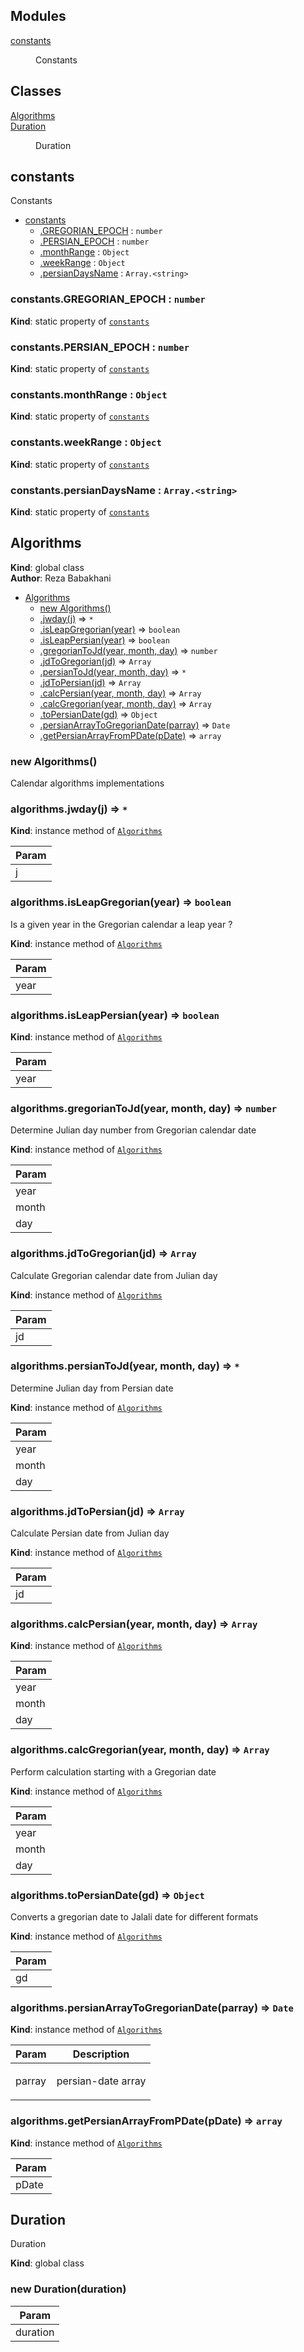 ## Modules

<dl>
<dt><a href="#module_constants">constants</a></dt>
<dd><p>Constants</p>
</dd>
</dl>

## Classes

<dl>
<dt><a href="#Algorithms">Algorithms</a></dt>
<dd></dd>
<dt><a href="#Duration">Duration</a></dt>
<dd><p>Duration</p>
</dd>
</dl>

<a name="module_constants"></a>

## constants
Constants


* [constants](#module_constants)
    * [.GREGORIAN_EPOCH](#module_constants.GREGORIAN_EPOCH) : <code>number</code>
    * [.PERSIAN_EPOCH](#module_constants.PERSIAN_EPOCH) : <code>number</code>
    * [.monthRange](#module_constants.monthRange) : <code>Object</code>
    * [.weekRange](#module_constants.weekRange) : <code>Object</code>
    * [.persianDaysName](#module_constants.persianDaysName) : <code>Array.&lt;string&gt;</code>

<a name="module_constants.GREGORIAN_EPOCH"></a>

### constants.GREGORIAN_EPOCH : <code>number</code>
**Kind**: static property of <code>[constants](#module_constants)</code>  
<a name="module_constants.PERSIAN_EPOCH"></a>

### constants.PERSIAN_EPOCH : <code>number</code>
**Kind**: static property of <code>[constants](#module_constants)</code>  
<a name="module_constants.monthRange"></a>

### constants.monthRange : <code>Object</code>
**Kind**: static property of <code>[constants](#module_constants)</code>  
<a name="module_constants.weekRange"></a>

### constants.weekRange : <code>Object</code>
**Kind**: static property of <code>[constants](#module_constants)</code>  
<a name="module_constants.persianDaysName"></a>

### constants.persianDaysName : <code>Array.&lt;string&gt;</code>
**Kind**: static property of <code>[constants](#module_constants)</code>  
<a name="Algorithms"></a>

## Algorithms
**Kind**: global class  
**Author**: Reza Babakhani  

* [Algorithms](#Algorithms)
    * [new Algorithms()](#new_Algorithms_new)
    * [.jwday(j)](#Algorithms+jwday) ⇒ <code>\*</code>
    * [.isLeapGregorian(year)](#Algorithms+isLeapGregorian) ⇒ <code>boolean</code>
    * [.isLeapPersian(year)](#Algorithms+isLeapPersian) ⇒ <code>boolean</code>
    * [.gregorianToJd(year, month, day)](#Algorithms+gregorianToJd) ⇒ <code>number</code>
    * [.jdToGregorian(jd)](#Algorithms+jdToGregorian) ⇒ <code>Array</code>
    * [.persianToJd(year, month, day)](#Algorithms+persianToJd) ⇒ <code>\*</code>
    * [.jdToPersian(jd)](#Algorithms+jdToPersian) ⇒ <code>Array</code>
    * [.calcPersian(year, month, day)](#Algorithms+calcPersian) ⇒ <code>Array</code>
    * [.calcGregorian(year, month, day)](#Algorithms+calcGregorian) ⇒ <code>Array</code>
    * [.toPersianDate(gd)](#Algorithms+toPersianDate) ⇒ <code>Object</code>
    * [.persianArrayToGregorianDate(parray)](#Algorithms+persianArrayToGregorianDate) ⇒ <code>Date</code>
    * [.getPersianArrayFromPDate(pDate)](#Algorithms+getPersianArrayFromPDate) ⇒ <code>array</code>

<a name="new_Algorithms_new"></a>

### new Algorithms()
Calendar algorithms implementations

<a name="Algorithms+jwday"></a>

### algorithms.jwday(j) ⇒ <code>\*</code>
**Kind**: instance method of <code>[Algorithms](#Algorithms)</code>  
<table>
  <thead>
    <tr>
      <th>Param</th>
    </tr>
  </thead>
  <tbody>
<tr>
    <td>j</td>
    </tr>  </tbody>
</table>

<a name="Algorithms+isLeapGregorian"></a>

### algorithms.isLeapGregorian(year) ⇒ <code>boolean</code>
Is a given year in the Gregorian calendar a leap year ?

**Kind**: instance method of <code>[Algorithms](#Algorithms)</code>  
<table>
  <thead>
    <tr>
      <th>Param</th>
    </tr>
  </thead>
  <tbody>
<tr>
    <td>year</td>
    </tr>  </tbody>
</table>

<a name="Algorithms+isLeapPersian"></a>

### algorithms.isLeapPersian(year) ⇒ <code>boolean</code>
**Kind**: instance method of <code>[Algorithms](#Algorithms)</code>  
<table>
  <thead>
    <tr>
      <th>Param</th>
    </tr>
  </thead>
  <tbody>
<tr>
    <td>year</td>
    </tr>  </tbody>
</table>

<a name="Algorithms+gregorianToJd"></a>

### algorithms.gregorianToJd(year, month, day) ⇒ <code>number</code>
Determine Julian day number from Gregorian calendar date

**Kind**: instance method of <code>[Algorithms](#Algorithms)</code>  
<table>
  <thead>
    <tr>
      <th>Param</th>
    </tr>
  </thead>
  <tbody>
<tr>
    <td>year</td>
    </tr><tr>
    <td>month</td>
    </tr><tr>
    <td>day</td>
    </tr>  </tbody>
</table>

<a name="Algorithms+jdToGregorian"></a>

### algorithms.jdToGregorian(jd) ⇒ <code>Array</code>
Calculate Gregorian calendar date from Julian day

**Kind**: instance method of <code>[Algorithms](#Algorithms)</code>  
<table>
  <thead>
    <tr>
      <th>Param</th>
    </tr>
  </thead>
  <tbody>
<tr>
    <td>jd</td>
    </tr>  </tbody>
</table>

<a name="Algorithms+persianToJd"></a>

### algorithms.persianToJd(year, month, day) ⇒ <code>\*</code>
Determine Julian day from Persian date

**Kind**: instance method of <code>[Algorithms](#Algorithms)</code>  
<table>
  <thead>
    <tr>
      <th>Param</th>
    </tr>
  </thead>
  <tbody>
<tr>
    <td>year</td>
    </tr><tr>
    <td>month</td>
    </tr><tr>
    <td>day</td>
    </tr>  </tbody>
</table>

<a name="Algorithms+jdToPersian"></a>

### algorithms.jdToPersian(jd) ⇒ <code>Array</code>
Calculate Persian date from Julian day

**Kind**: instance method of <code>[Algorithms](#Algorithms)</code>  
<table>
  <thead>
    <tr>
      <th>Param</th>
    </tr>
  </thead>
  <tbody>
<tr>
    <td>jd</td>
    </tr>  </tbody>
</table>

<a name="Algorithms+calcPersian"></a>

### algorithms.calcPersian(year, month, day) ⇒ <code>Array</code>
**Kind**: instance method of <code>[Algorithms](#Algorithms)</code>  
<table>
  <thead>
    <tr>
      <th>Param</th>
    </tr>
  </thead>
  <tbody>
<tr>
    <td>year</td>
    </tr><tr>
    <td>month</td>
    </tr><tr>
    <td>day</td>
    </tr>  </tbody>
</table>

<a name="Algorithms+calcGregorian"></a>

### algorithms.calcGregorian(year, month, day) ⇒ <code>Array</code>
Perform calculation starting with a Gregorian date

**Kind**: instance method of <code>[Algorithms](#Algorithms)</code>  
<table>
  <thead>
    <tr>
      <th>Param</th>
    </tr>
  </thead>
  <tbody>
<tr>
    <td>year</td>
    </tr><tr>
    <td>month</td>
    </tr><tr>
    <td>day</td>
    </tr>  </tbody>
</table>

<a name="Algorithms+toPersianDate"></a>

### algorithms.toPersianDate(gd) ⇒ <code>Object</code>
Converts a gregorian date to Jalali date for different formats

**Kind**: instance method of <code>[Algorithms](#Algorithms)</code>  
<table>
  <thead>
    <tr>
      <th>Param</th>
    </tr>
  </thead>
  <tbody>
<tr>
    <td>gd</td>
    </tr>  </tbody>
</table>

<a name="Algorithms+persianArrayToGregorianDate"></a>

### algorithms.persianArrayToGregorianDate(parray) ⇒ <code>Date</code>
**Kind**: instance method of <code>[Algorithms](#Algorithms)</code>  
<table>
  <thead>
    <tr>
      <th>Param</th><th>Description</th>
    </tr>
  </thead>
  <tbody>
<tr>
    <td>parray</td><td><p>persian-date array</p>
</td>
    </tr>  </tbody>
</table>

<a name="Algorithms+getPersianArrayFromPDate"></a>

### algorithms.getPersianArrayFromPDate(pDate) ⇒ <code>array</code>
**Kind**: instance method of <code>[Algorithms](#Algorithms)</code>  
<table>
  <thead>
    <tr>
      <th>Param</th>
    </tr>
  </thead>
  <tbody>
<tr>
    <td>pDate</td>
    </tr>  </tbody>
</table>

<a name="Duration"></a>

## Duration
Duration

**Kind**: global class  
<a name="new_Duration_new"></a>

### new Duration(duration)
<table>
  <thead>
    <tr>
      <th>Param</th>
    </tr>
  </thead>
  <tbody>
<tr>
    <td>duration</td>
    </tr>  </tbody>
</table>

